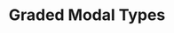 ---
title: "Graded Modal Types"
year: 2020
pos: 15
venue: "Seminar Talk, Principles of Programming Group (PoP), Computer Science Department, Carnegie Mellon University"
slides: includes/talks/PoP-CMU-2020
slides-pdf: includes/talks/PoP-CMU-2020/talk.pdf
---